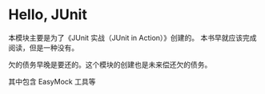 # Hello, JUnit

本模块主要是为了《JUnit 实战（JUnit in Action）》创建的。
本书早就应该完成阅读，但是一种没有。

欠的债务早晚是要还的。这个模块的创建也是未来偿还欠的债务。

其中包含 EasyMock 工具等